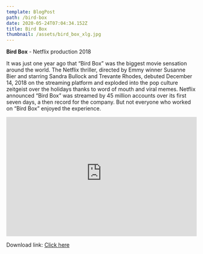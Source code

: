 ```yaml
---
template: BlogPost
path: /bird-box
date: 2020-05-24T07:04:34.152Z
title: Bird Box
thumbnail: /assets/bird_box_xlg.jpg
---
```

**Bird Box** - Netflix production 2018

It was just one year ago that “Bird Box” was the biggest movie sensation around the world. The Netflix thriller, directed by Emmy winner Susanne Bier and starring Sandra Bullock and Trevante Rhodes, debuted December 14, 2018 on the streaming platform and exploded into the pop culture zeitgeist over the holidays thanks to word of mouth and viral memes. Netflix announced “Bird Box” was streamed by 45 million accounts over its first seven days, a then record for the company. But not everyone who worked on “Bird Box” enjoyed the experience.

<iframe width="100%" height="315" src="https://www.youtube-nocookie.com/embed/o2AsIXSh2xo" frameborder="0" allow="accelerometer; autoplay; encrypted-media; gyroscope; picture-in-picture" allowfullscreen></iframe>

Download link: [Click here](https://we.tl/t-7jq2KJOpIw)
